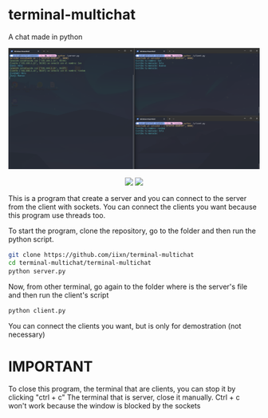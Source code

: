 # terminal-multichat
A chat made in python

<img src="https://github.com/iixn/terminal-multichat/blob/main/Captura%20de%20pantalla%202023-09-08%20012939.png">
<p align="center">   
  <a href="https://instagram.com/iiaaannn._" target="_blank"><img src="https://img.shields.io/badge/-Instagram-%23E4405F?style=for-the-badge&logo=instagram&logoColor=white" target="_blank"></a>
  <a href="https://www.tiktok.com/@iiaaannn16"><img src="https://img.shields.io/badge/-tiktok-black?style=for-the-badge&logo=TikTok"></a>
</p> 

This is a program that create a server and you can connect to the server from the client with sockets. You can connect the clients you want because this program use threads too. 

To start the program, clone the repository, go to the folder and then run the python script.
```sh
git clone https://github.com/iixn/terminal-multichat
cd terminal-multichat/terminal-multichat
python server.py
```

Now, from other terminal, go again to the folder where is the server's file and then run the client's script
```sh
python client.py
```

You can connect the clients you want, but is only for demostration (not necessary)

# IMPORTANT

To close this program, the terminal that are clients, you can stop it by clicking "ctrl + c"
The terminal that is server, close it manually. Ctrl + c won't work because the window is blocked by the sockets
